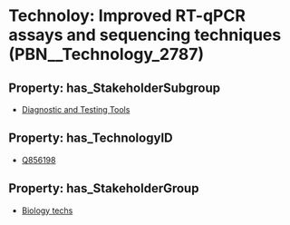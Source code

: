 # Technoloy: __Improved RT-qPCR assays and sequencing techniques__ (PBN__Technology_2787)

## Property: has_StakeholderSubgroup

* [Diagnostic and Testing Tools](PBN__TechSubgroup_12)

## Property: has_TechnologyID

* [Q856198](Q856198)

## Property: has_StakeholderGroup

* [Biology techs](PBN__TechGroup_15)

